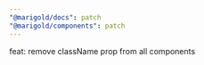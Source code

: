 ```yaml
---
"@marigold/docs": patch
"@marigold/components": patch
---
```


feat: remove className prop from all components
